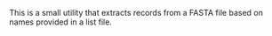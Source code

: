 This is a small utility that extracts records from a FASTA file based on names provided in a list file.

